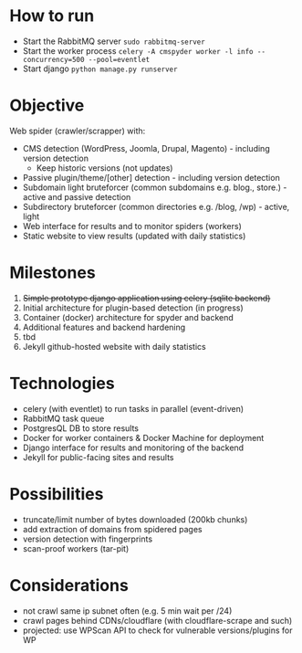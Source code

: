 #  How to run
- Start the RabbitMQ server `sudo rabbitmq-server`
- Start the worker process `celery -A cmspyder worker -l info --concurrency=500 --pool=eventlet`
- Start django `python manage.py runserver`

# Objective
Web spider (crawler/scrapper) with:
- CMS detection (WordPress, Joomla, Drupal, Magento) - including version detection
    - Keep historic versions (not updates)
- Passive plugin/theme/[other] detection - including version detection
- Subdomain light bruteforcer (common subdomains e.g. blog., store.) - active and passive detection
- Subdirectory bruteforcer (common directories e.g. /blog, /wp) - active, light
- Web interface for results and to monitor spiders (workers)
- Static website to view results (updated with daily statistics)

# Milestones
1. ~~Simple prototype django application using celery (sqlite backend)~~
2. Initial architecture for plugin-based detection (in progress)
3. Container (docker) architecture for spyder and backend
4. Additional features and backend hardening
5. tbd
5. Jekyll github-hosted website with daily statistics

# Technologies
- celery (with eventlet) to run tasks in parallel (event-driven)
- RabbitMQ task queue
- PostgresQL DB to store results
- Docker for worker containers & Docker Machine for deployment
- Django interface for results and monitoring of the backend
- Jekyll for public-facing sites and results

# Possibilities
- truncate/limit number of bytes downloaded (200kb chunks)
- add extraction of domains from spidered pages
- version detection with fingerprints
- scan-proof workers (tar-pit)

# Considerations
- not crawl same ip subnet often (e.g. 5 min wait per /24)
- crawl pages behind CDNs/cloudflare (with cloudflare-scrape and such)
- projected: use WPScan API to check for vulnerable versions/plugins for WP

